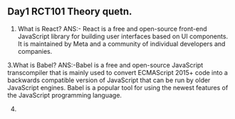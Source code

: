 ## Day1 RCT101 Theory quetn.

1. What is React?
  ANS:- React is a free and open-source front-end JavaScript library for building user interfaces based on UI components. It is maintained by Meta and a community of individual developers and companies.

3.What is Babel?
ANS:-Babel is a free and open-source JavaScript transcompiler that is mainly used to convert ECMAScript 2015+ code into a backwards compatible version of JavaScript that can be run by older JavaScript engines. Babel is a popular tool for using the newest features of the JavaScript programming language. 

4.
